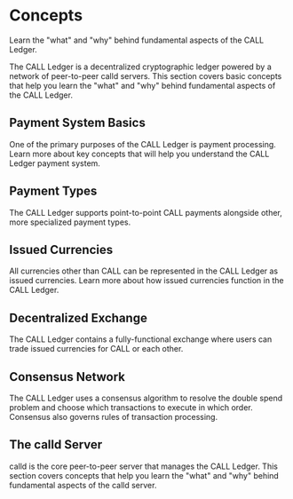 # Concepts

Learn the "what" and "why" behind fundamental aspects of the CALL Ledger.

The CALL Ledger is a decentralized cryptographic ledger powered by a network of peer-to-peer calld servers. This section covers basic concepts that help you learn the "what" and "why" behind fundamental aspects of the CALL Ledger.

## Payment System Basics

One of the primary purposes of the CALL Ledger is payment processing. Learn more about key concepts that will help you understand the CALL Ledger payment system.

## Payment Types

The CALL Ledger supports point-to-point CALL payments alongside other, more specialized payment types.

## Issued Currencies

All currencies other than CALL can be represented in the CALL Ledger as issued currencies. Learn more about how issued currencies function in the CALL Ledger.

## Decentralized Exchange

The CALL Ledger contains a fully-functional exchange where users can trade issued currencies for CALL or each other.

## Consensus Network

The CALL Ledger uses a consensus algorithm to resolve the double spend problem and choose which transactions to execute in which order. Consensus also governs rules of transaction processing.

## The calld Server

calld is the core peer-to-peer server that manages the CALL Ledger. This section covers concepts that help you learn the "what" and "why" behind fundamental aspects of the calld server.

